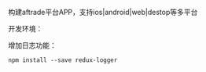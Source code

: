 ```

```

构建aftrade平台APP，支持ios\|android\|web\|destop等多平台

开发环境：

增加日志功能：

```
npm install --save redux-logger
```



